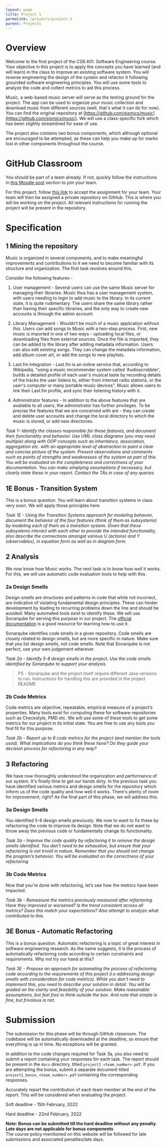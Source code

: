 ```yaml
---
layout: page
title: Project 1
permalink: /projects/project-1
parent: Projects
---
```


# Overview

Welcome to the first project of the CS6.401. Software Engineering course. Your objective in this project is to apply the concepts you have learned (and will learn) in the class to improve an existing software system. You will reverse engineering the design of the system and refactor it following grounded software engineering principles. You will use some tools to analyze the code and collect metrics to aid this process.

Music, a web-based music server will serve as the testing ground for the project. The app can be used to organize your music collection and download music from different sources (well, that's what it can do for now). You can find the original repository at [https://github.com/sismics/music](https://github.com/sismics/music). We will use a class-specific fork which has been slightly streamlined for ease of use.  

The project also contains two bonus components, which although optional are encouraged to be attempted, as these can help you make up for marks lost in other components throughout the course.

# GitHub Classroom

You should be part of a team already. If not, quickly follow the instructions in [this Moodle post](https://courses.iiit.ac.in/mod/forum/discuss.php?d=32017) section to join your team.

For this project, follow [this link](https://classroom.github.com/a/w8NFAxXI) to accept the assignment for your team. Your team will then be assigned a private repository on GitHub. This is where you will be working on the project. All relevant instructions for running the project will be present in the repository.   

# Specification

## 1 Mining the repository

Music is organized in several components, and to make meaningful improvements and contributions to it we need to become familiar with its structure and organization. The first task revolves around this.

Consider the following features -

1. User management - Several users can use the same Music server for managing their libraries. Music thus has a user management system, with users needing to login to add music to the library. In its current state, it is quite rudimentary. The users share the same library rather than having their specific libraries, and the only way to create new accounts is through the admin account.

2. Library Management - Wouldn’t be much of a music application without this. Users can add songs to Music with a two-step process. First, new music is imported in one of two ways - uploading local files, or downloading files from external sources. Once the file is imported, they can be added to the library after adding metadata information. 
Users can also edit existing songs. They can change the metadata information, add album cover art, or add the songs to new playlists.

3. Last.fm integration - Last.fm is an online service that, according to Wikipedia, "using a music recommender system called 'Audioscrobbler', builds a detailed profile of each user's musical taste by recording details of the tracks the user listens to, either from Internet radio stations, or the user's computer or many portable music devices". Music allows users to link their Last.fm profile, and sync their listening history with it.

4. Administrator features - In addition to the above features that are available to all users, the administrator has further privileges. To be precise the features that we are concerned with are - they can create and delete user accounts and change the local directory to which the music is stored, or add new directories.

*Task 1- Identify the classes responsible for these features, and document their functionality and behavior. Use UML class diagrams (you may need multiple) along with OOP concepts such as inheritance, association, aggregation etc. with an appropriate level of abstraction to paint a clear and concise picture of the system. Present observations and comments such as points of strengths and weaknesses of the system as part of this. You will be evaluated on the completeness and correctness of your documentation. You can make simplying assumptions if necessary, but clearly state these in your report. Contact the TAs in case of any queries*

## 1E Bonus - Transition System

This is a bonus question. You will learn about transition systems in class very soon. We will apply those principles here. 

*Task 1E - Using the Transition Systems approach for modeling behavior, document the behavior of the four features (think of them as subsystems) by modeling each of them as a transition system. Given that these subsystems interact with each other to provide the intended functionality, also describe the connections amongst various U (actions) and Y (observables), in equation form as well as in diagram form.*


## 2 Analysis

We now know how Music works. The next task is to know how *well* it works. For this, we will use automatic code evaluation tools to help with this.

### 2a Design Smells

Design smells are structures and patterns in code that while not incorrect, are indicative of violating fundamental design principles. These can hinder development by leading to recurring problems down the line and should be avoided. Many automated tools exist to identify these. We will use Sonarqube for serving this purpose in our project. The [official documentation](https://docs.sonarqube.org/latest/try-out-sonarqube/) is a good resource for learning how to use it.  

Sonarqube identifies *code* smells in a given repository. Code smells are closely related to design smells, but are more specific in nature. Make sure that you list design smells, not code smells. Note that Sonarqube is not perfect, use your own judgement wherever. 

*Task 2a - Identify 5-8 design smells in the project. Use the code smells identified by Sonarqube to support your analysis.*

> PS - Sonarqube and the project itself require different Java versions to run. Instructions for handling this are provided in the project README 

### 2b Code Metrics

Code metrics are objective, repeatable, empirical measure of a project’s properties. Many tools exist for computing these for software repositories such as Checkstyle, PMD etc. We will use some of these tools to get some metrics for our project in its initial state. You are free to use any tools you find fit for this purpose.   

*Task 2b - Report up to 6 code metrics for the project (and mention the tools used). What implications do you think these have? Do they guide your decision process for refactoring in any way?* 

## 3 Refactoring

We have now thoroughly understood the organization and performance of our system. It's finally time to get our hands dirty. In the previous task you have identified various metrics and design smells for the repository which inform us of the code quality and how well it works. There's plenty of room for improvement, right? As the final part of this phase, we will address this.

### 3a Design Smells

You identified 5-8 design smells previously. We now to want to fix these by refactoring the code to improve its design. Note that we do not want to throw away the previous code or fundamentally change its functionality.

*Task 3a - Improve the code quality by refactoring it to remove the design smells identified. You don’t need to be exhaustive, but ensure that your refactoring is not trivial in nature. Remember that you should not change the program’s behavior. You will be evaluated on the correctness of your refactoring*

### 3b Code Metrics

Now that you’re done with refactoring, let’s see how the metrics have been impacted. 

*Task 3b - Remeasure the metrics previously measured after refactoring. Have they improved or worsened? Is the trend consistent across all metrics? Does this match your expectations? Also attempt to analyze what contributed to this.*

## 3E Bonus - Automatic Refactoring  
This is a bonus question. Automatic refactoring is a topic of great interest in software engineering research. As the name suggests, it is the process of automatically refactoring code according to certain constraints and requirements. Why not try our hand at this?  

*Task 3E - Propose an approach for automating the process of refactoring code according to the requirements of this project (i.e addressing design smells with consideration for code metrics). While you don't need to implement this, you need to describe your solution in detail. You will be graded on the clarity and feasibility of your solution. Make reasonable assumptions, but feel free to think outside the box. And note that simple is fine, but frivolous is not.*

# Submission

The submission for this phase will be through GitHub classroom. The codebase will be automatically downloaded at the deadline, so ensure that everything is up in time. No exceptions will be granted.   

In addition to the code changes required for Task 3a, you also need to submit a report containing your responses for each task. The report should be present in the `docs` directory, titled `project1_<team_number>.pdf`. If you are attempting the bonus, submit a separate document titled `project1_bonus_<team_number>.pdf` containing the corresponding responses. 

Accurately report the contribution of each team member at the end of the report. This will be considered when evaluating the project. 

Soft deadline - 15th February, 2022

Hard deadline - 22nd February, 2022

**Note: Bonus can be submitted till the hard deadline without any penalty. Late days are not applicable for bonus components**  
The course policy menitioned on this website will be followed for late submissions and associated penalties/late days. 
